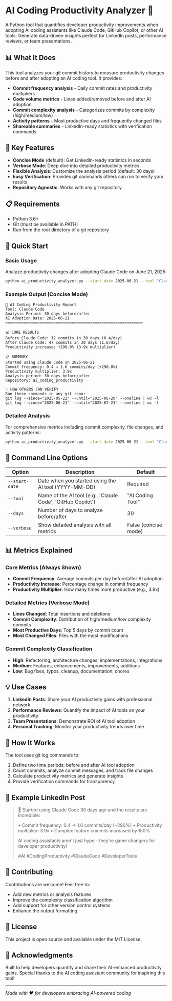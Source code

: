 # AI Coding Productivity Analyzer 🚀

A Python tool that quantifies developer productivity improvements when adopting AI coding assistants like Claude Code, GitHub Copilot, or other AI tools. Generate data-driven insights perfect for LinkedIn posts, performance reviews, or team presentations.

## 📊 What It Does

This tool analyzes your git commit history to measure productivity changes before and after adopting an AI coding tool. It provides:

- **Commit frequency analysis** - Daily commit rates and productivity multipliers
- **Code volume metrics** - Lines added/removed before and after AI adoption
- **Commit complexity analysis** - Categorizes commits by complexity (high/medium/low)
- **Activity patterns** - Most productive days and frequently changed files
- **Shareable summaries** - LinkedIn-ready statistics with verification commands

## 🎯 Key Features

- **Concise Mode** (default): Get LinkedIn-ready statistics in seconds
- **Verbose Mode**: Deep dive into detailed productivity metrics
- **Flexible Analysis**: Customize the analysis period (default: 30 days)
- **Easy Verification**: Provides git commands others can run to verify your results
- **Repository Agnostic**: Works with any git repository

## 📋 Requirements

- Python 3.6+
- Git (must be available in PATH)
- Run from the root directory of a git repository

## 🚀 Quick Start

### Basic Usage

Analyze productivity changes after adopting Claude Code on June 21, 2025:

```bash
python ai_productivity_analyzer.py --start-date 2025-06-21 --tool "Claude Code"
```

### Example Output (Concise Mode)

```
🚀 AI Coding Productivity Report
Tool: Claude Code
Analysis Period: 30 days before/after
AI Adoption Date: 2025-06-21
============================================================

📊 CORE RESULTS
Before Claude Code: 12 commits in 30 days (0.4/day)
After Claude Code: 47 commits in 30 days (1.6/day)
Productivity increase: +290.0% (3.9x multiplier)

📋 SUMMARY
Started using Claude Code on 2025-06-21
Commit frequency: 0.4 → 1.6 commits/day (+290.0%)
Productivity multiplier: 3.9x
Analysis period: 30 days before/after
Repository: ai_coding_productivity

💡 HOW OTHERS CAN VERIFY
Run these commands in any git repo:
git log --since="2025-05-22" --until="2025-06-20" --oneline | wc -l
git log --since="2025-06-21" --until="2025-07-21" --oneline | wc -l
```

### Detailed Analysis

For comprehensive metrics including commit complexity, file changes, and activity patterns:

```bash
python ai_productivity_analyzer.py --start-date 2025-06-21 --tool "Claude Code" --verbose
```

## 📖 Command Line Options

| Option | Description | Default |
|--------|-------------|---------|
| `--start-date` | Date when you started using the AI tool (YYYY-MM-DD) | Required |
| `--tool` | Name of the AI tool (e.g., 'Claude Code', 'GitHub Copilot') | "AI Coding Tool" |
| `--days` | Number of days to analyze before/after | 30 |
| `--verbose` | Show detailed analysis with all metrics | False (concise mode) |

## 📊 Metrics Explained

### Core Metrics (Always Shown)
- **Commit Frequency**: Average commits per day before/after AI adoption
- **Productivity Increase**: Percentage change in commit frequency
- **Productivity Multiplier**: How many times more productive (e.g., 3.9x)

### Detailed Metrics (Verbose Mode)
- **Lines Changed**: Total insertions and deletions
- **Commit Complexity**: Distribution of high/medium/low complexity commits
- **Most Productive Days**: Top 5 days by commit count
- **Most Changed Files**: Files with the most modifications

### Commit Complexity Classification
- **High**: Refactoring, architecture changes, implementations, integrations
- **Medium**: Features, enhancements, improvements, additions
- **Low**: Bug fixes, typos, cleanup, documentation, chores

## 💡 Use Cases

1. **LinkedIn Posts**: Share your AI productivity gains with professional network
2. **Performance Reviews**: Quantify the impact of AI tools on your productivity
3. **Team Presentations**: Demonstrate ROI of AI tool adoption
4. **Personal Tracking**: Monitor your productivity trends over time

## 🔧 How It Works

The tool uses git log commands to:
1. Define two time periods: before and after AI tool adoption
2. Count commits, analyze commit messages, and track file changes
3. Calculate productivity metrics and generate insights
4. Provide verification commands for transparency

## 📝 Example LinkedIn Post

> 🚀 Started using Claude Code 30 days ago and the results are incredible:
> 
> • Commit frequency: 0.4 → 1.6 commits/day (+290%)
> • Productivity multiplier: 3.9x
> • Complex feature commits increased by 150%
> 
> AI coding assistants aren't just hype - they're game changers for developer productivity! 
> 
> #AI #CodingProductivity #ClaudeCode #DeveloperTools

## 🤝 Contributing

Contributions are welcome! Feel free to:
- Add new metrics or analysis features
- Improve the complexity classification algorithm
- Add support for other version control systems
- Enhance the output formatting

## 📄 License

This project is open source and available under the MIT License.

## 🙏 Acknowledgments

Built to help developers quantify and share their AI-enhanced productivity gains. Special thanks to the AI coding assistant community for inspiring this tool!

---

*Made with ❤️ for developers embracing AI-powered coding*